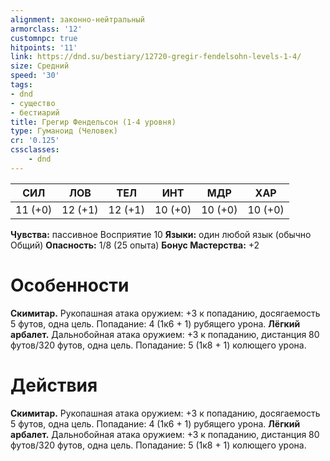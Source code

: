 ```yaml
---
alignment: законно-нейтральный
armorclass: '12'
customnpc: true
hitpoints: '11'
link: https://dnd.su/bestiary/12720-gregir-fendelsohn-levels-1-4/
size: Средний
speed: '30'
tags:
- dnd
- существо
- бестиарий
title: Грегир Фендельсон (1-4 уровня)
type: Гуманоид (Человек)
cr: '0.125'
cssclasses:
    - dnd
---
```



| СИЛ | ЛОВ | ТЕЛ | ИНТ | МДР | ХАР |
|---|---|---|---|---|---|
| 11 (+0) | 12 (+1) | 12 (+1) | 10 (+0) | 10 (+0) | 10 (+0) |
**Чувства:** пассивное Восприятие 10
**Языки:** один любой язык (обычно Общий)
**Опасность:** 1/8 (25 опыта)
**Бонус Мастерства:** +2


# Особенности
**Скимитар.** Рукопашная атака оружием: +3 к попаданию, досягаемость 5 футов, одна цель. Попадание: 4 (1к6 + 1) рубящего урона.
**Лёгкий арбалет.** Дальнобойная атака оружием: +3 к попаданию, дистанция 80 футов/320 футов, одна цель. Попадание: 5 (1к8 + 1) колющего урона.


# Действия
**Скимитар.** Рукопашная атака оружием: +3 к попаданию, досягаемость 5 футов, одна цель. Попадание: 4 (1к6 + 1) рубящего урона.
**Лёгкий арбалет.** Дальнобойная атака оружием: +3 к попаданию, дистанция 80 футов/320 футов, одна цель. Попадание: 5 (1к8 + 1) колющего урона.